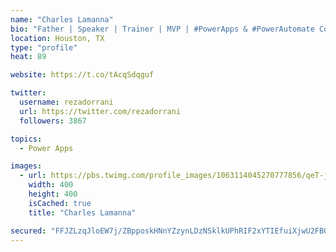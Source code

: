 ```yaml
---
name: "Charles Lamanna"
bio: "Father | Speaker | Trainer | MVP | #PowerApps & #PowerAutomate Community Super User | YouTuber Right-pointing triangle http://youtube.com/c/rezadorrani | Learn - Share - Clockwise rightwards and leftwards open circle arrows"
location: Houston, TX
type: "profile"
heat: 89

website: https://t.co/tAcqSdqguf

twitter:
  username: rezadorrani
  url: https://twitter.com/rezadorrani
  followers: 3867

topics:
  - Power Apps

images:
  - url: https://pbs.twimg.com/profile_images/1063114045270777856/qeT-jpWr_400x400.jpg
    width: 400
    height: 400
    isCached: true
    title: "Charles Lamanna"

secured: "FFJZLzqJloEW7j/ZBpposkHNnYZzynLDzNSklkUPhRIF2xYTIEfuiXjwU2FBOHYGY7eOXaIVLyX/OUbGORCbYfSJpLBGu7hcG/4V9UEjWzb1Rmt8fOcl4UTaQtZSOIFzSkyd/w6aggzlRsfsefXX/il3+8XdhOxu9beKK8GJ9ydEQ7kiPEK1Tx9hqzU6faVq6HBhU5EZ1maN1DLyWtd6KV5uCPZ2oaRpxPWgdpoBIZ9NMxPWBfyhzWfkvcLiuToD3BrjgZibs85lxuFGTWH+N1EaQzi9vHNCW6muGWTfaZ2F4/Ps3vnmZRihK8iUleKDX7lBw//+T9xFahk6hP+uzPyqpvYX2uUtKoB28L/ff5aeyy+xS/Jp6hBteMieQb/RDhtgEKFPcYpBlGkwJwy6ScpXnSLP7HwGUkkHiSrFUkU=;nrxmlmSmbwHr/YPrFC8vLg=="
---
```


